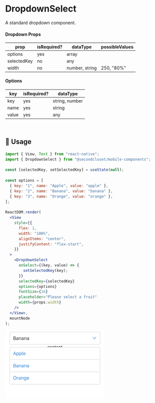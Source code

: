 # DropdownSelect

A standard dropdown component.

<!--- https://www.tablesgenerator.com/markdown_tables -->

#### Dropdown Props

| prop        | isRequired? | dataType       | possibleValues |
| ----------- | ----------- | -------------- | -------------- |
| options     | yes         | array          |                |
| selectedKey | no          | any            |                |
| width       | no          | number, string | 250, "80%"     |

#### Options

| key   | isRequired? | dataType       |
| ----- | ----------- | -------------- |
| key   | yes         | string, number |
| name  | yes         | string         |
| value | yes         | any            |

<br/>

## 🔨 Usage

```jsx
import { View, Text } from "react-native";
import { DropdownSelect } from "@secondcloset/mobile-components";

const [selectedKey, setSelectedKey] = useState(null);

const options = [
  { key: "1", name: "Apple", value: "apple" },
  { key: "2", name: "Banana", value: "banana" },
  { key: "3", name: "Orange", value: "orange" },
];

ReactDOM.render(
  <View
    style={{
      flex: 1,
      width: "100%",
      alignItems: "center",
      justifyContent: "flex-start",
    }}
  >
    <DropdownSelect
      onSelect={(key, value) => {
        setSelectedKey(key);
      }}
      selectedKey={selectedKey}
      options={options}
      fontSize={16}
      placeholder="Please select a fruit"
      width={props.width}
    />
  </View>,
  mountNode
);
```

![Sample Dropdown](https://github.com/SecondCloset/mobile-components/blob/master/docs/images/DropdownSelect/sample_dropdown.png?raw=true)

<br/>

